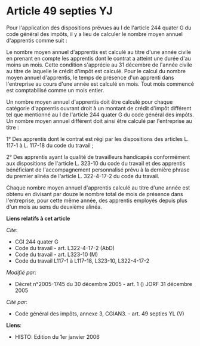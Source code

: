 # Article 49 septies YJ

Pour l'application des dispositions prévues au I de l'article 244 quater G du code général des impôts, il y a lieu de
calculer le nombre moyen annuel d'apprentis comme suit :

Le nombre moyen annuel d'apprentis est calculé au titre d'une année civile en prenant en compte les apprentis dont le contrat
a atteint une durée d'au moins un mois. Cette condition s'apprécie au 31 décembre de l'année civile au titre de laquelle le
crédit d'impôt est calculé. Pour le calcul du nombre moyen annuel d'apprentis, le temps de présence d'un apprenti dans
l'entreprise au cours d'une année est calculé en mois. Tout mois commencé est comptabilisé comme un mois entier.

Un nombre moyen annuel d'apprentis doit être calculé pour chaque catégorie d'apprentis ouvrant droit à un montant de crédit
d'impôt différent tel que mentionné au I de l'article 244 quater G du code général des impôts. Un nombre moyen annuel
différent doit ainsi être calculé par l'entreprise au titre :

1° Des apprentis dont le contrat est régi par les dispositions des articles L. 117-1 à L. 117-18 du code du travail ;

2° Des apprentis ayant la qualité de travailleurs handicapés conformément aux dispositions de l'article L. 323-10 du code du
travail et des apprentis bénéficiant de l'accompagnement personnalisé prévu à la dernière phrase du premier alinéa de
l'article L. 322-4-17-2 du code du travail.

Chaque nombre moyen annuel d'apprentis calculé au titre d'une année est obtenu en divisant par douze le nombre total de mois
de présence dans l'entreprise, pour cette même année, des apprentis employés depuis plus d'un mois au sens du deuxième
alinéa.

**Liens relatifs à cet article**

_Cite_:

  - CGI 244 quater G
  - Code du travail - art. L322-4-17-2 (AbD)
  - Code du travail - art. L323-10 (M)
  - Code du travail L117-1 à L117-18, L323-10, L322-4-17-2

_Modifié par_:

  - Décret n°2005-1745 du 30 décembre 2005 - art. 1 () JORF 31 décembre 2005

_Cité par_:

  - Code général des impôts, annexe 3, CGIAN3. - art. 49 septies YL (V)

**Liens**:

  - HISTO: Edition du 1er janvier 2006
